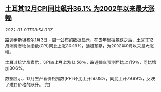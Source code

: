 <!--1641200462000-->
[土耳其12月CPI同比飙升36.1% 为2002年以来最大涨幅](https://cn.reuters.com/article/turkey-dec-cpi-0103-mon-idCNKBS2JD0EO)
------

<div><i>2022-01-03T08:54:03Z</i></div><p>路透伊斯坦布尔1月3日 - 周一公布的数据显示，在去年里拉暴跌之后，土耳其12月消费者物价指数(CPI)同比上涨36.08%，远超预期，为2002年9月以来最大涨幅。</p><p>土耳其统计局表示，CPI较上月上涨13.58%，路透调查预测环比上升9%，同比增加30.6%。</p><p>数据显示，12月生产者价格指数(PPI)环比上升19.08%，同比上升79.89%，反映了进口价格的跃升。(完)</p>
